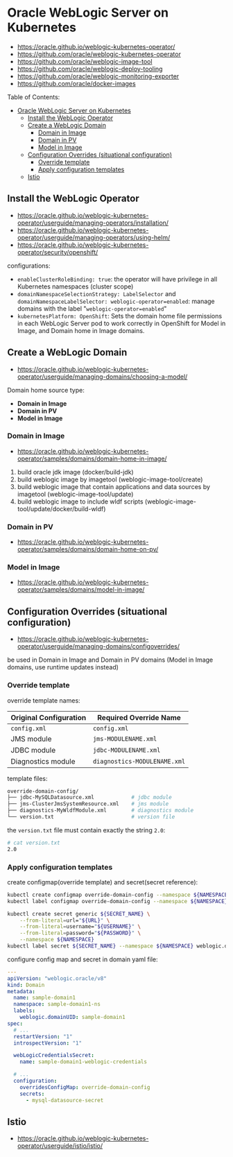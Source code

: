 # Oracle WebLogic Server on Kubernetes

- https://oracle.github.io/weblogic-kubernetes-operator/
- https://github.com/oracle/weblogic-kubernetes-operator
- https://github.com/oracle/weblogic-image-tool
- https://github.com/oracle/weblogic-deploy-tooling
- https://github.com/oracle/weblogic-monitoring-exporter
- https://github.com/oracle/docker-images

Table of Contents:

- [Oracle WebLogic Server on Kubernetes](#oracle-weblogic-server-on-kubernetes)
  - [Install the WebLogic Operator](#install-the-weblogic-operator)
  - [Create a WebLogic Domain](#create-a-weblogic-domain)
    - [Domain in Image](#domain-in-image)
    - [Domain in PV](#domain-in-pv)
    - [Model in Image](#model-in-image)
  - [Configuration Overrides (situational configuration)](#configuration-overrides-situational-configuration)
    - [Override template](#override-template)
    - [Apply configuration templates](#apply-configuration-templates)
  - [Istio](#istio)

## Install the WebLogic Operator

- https://oracle.github.io/weblogic-kubernetes-operator/userguide/managing-operators/installation/
- https://oracle.github.io/weblogic-kubernetes-operator/userguide/managing-operators/using-helm/
- https://oracle.github.io/weblogic-kubernetes-operator/security/openshift/

configurations:

- `enableClusterRoleBinding: true`: the operator will have privilege in all Kubernetes namespaces (cluster scope)
- `domainNamespaceSelectionStrategy: LabelSelector` and `domainNamespaceLabelSelector: weblogic-operator=enabled`: manage domains with the label "`weblogic-operator=enabled`"
- `kubernetesPlatform: OpenShift`: Sets the domain home file permissions in each WebLogic Server pod to work correctly in OpenShift for Model in Image, and Domain home in Image domains.

## Create a WebLogic Domain

- https://oracle.github.io/weblogic-kubernetes-operator/userguide/managing-domains/choosing-a-model/

Domain home source type:

- **Domain in Image**
- **Domain in PV**
- **Model in Image**

### Domain in Image

- https://oracle.github.io/weblogic-kubernetes-operator/samples/domains/domain-home-in-image/

1. build oracle jdk image (docker/build-jdk)
2. build weblogic image by imagetool (weblogic-image-tool/create)
3. build weblogic image that contain applications and data sources by imagetool (weblogic-image-tool/update)
4. build weblogic image to include wldf scripts (weblogic-image-tool/update/docker/build-wldf)

### Domain in PV

- https://oracle.github.io/weblogic-kubernetes-operator/samples/domains/domain-home-on-pv/

### Model in Image

- https://oracle.github.io/weblogic-kubernetes-operator/samples/domains/model-in-image/

## Configuration Overrides (situational configuration)

- https://oracle.github.io/weblogic-kubernetes-operator/userguide/managing-domains/configoverrides/

be used in Domain in Image and Domain in PV domains (Model in Image domains, use runtime updates instead)

### Override template

override template names:

| Original Configuration | Required Override Name       |
| ---------------------- | ---------------------------- |
| `config.xml`           | `config.xml`                 |
| JMS module             | `jms-MODULENAME.xml`         |
| JDBC module            | `jdbc-MODULENAME.xml`        |
| Diagnostics module     | `diagnostics-MODULENAME.xml` |

template files:

```bash
override-domain-config/
├── jdbc-MySQLDatasource.xml            # jdbc module
├── jms-ClusterJmsSystemResource.xml    # jms module
├── diagnostics-MyWldfModule.xml        # diagnostics module
└── version.txt                         # version file
```

the `version.txt` file must contain exactly the string `2.0`:

```bash
# cat version.txt
2.0
```

### Apply configuration templates

create configmap(override template) and secret(secret reference):

```bash
kubectl create configmap override-domain-config --namespace ${NAMESPACE} --from-file ./override-domain-config
kubectl label configmap override-domain-config --namespace ${NAMESPACE} weblogic.domainUID="${DOMAIN_NAME}"

kubectl create secret generic ${SECRET_NAME} \
    --from-literal=url="${URL}" \
    --from-literal=username="${USERNAME}" \
    --from-literal=password="${PASSWORD}" \
    --namespace ${NAMESPACE}
kubectl label secret ${SECRET_NAME} --namespace ${NAMESPACE} weblogic.domainUID="${DOMAIN_NAME}"
```

configure config map and secret in domain yaml file:

```yaml
---
apiVersion: "weblogic.oracle/v8"
kind: Domain
metadata:
  name: sample-domain1
  namespace: sample-domain1-ns
  labels:
    weblogic.domainUID: sample-domain1
spec:
  # ...
  restartVersion: "1"
  introspectVersion: "1"

  webLogicCredentialsSecret:
    name: sample-domain1-weblogic-credentials

  # ...
  configuration:
    overridesConfigMap: override-domain-config
    secrets:
      - mysql-datasource-secret
```

## Istio

- https://oracle.github.io/weblogic-kubernetes-operator/userguide/istio/istio/
